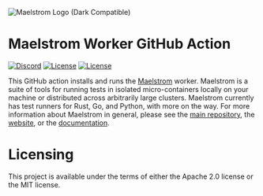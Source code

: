 ![Maelstrom Logo (Dark Compatible)](https://github.com/maelstrom-software/maelstrom/assets/146376379/7b46a1c1-e67f-412a-b618-42f7e2c25139)

# Maelstrom Worker GitHub Action

[![Discord](https://img.shields.io/discord/1197610263147462736)](https://discord.gg/WGacKK5eZz)
[![License](https://img.shields.io/badge/License-Apache_2.0-blue.svg)](https://opensource.org/licenses/Apache-2.0)
[![License](https://img.shields.io/badge/License-MIT-yellow.svg)](https://opensource.org/licenses/MIT)

This GitHub action installs and runs the
[Maelstrom](https://github.com/maelstrom-software/maelstrom) worker.
Maelstrom is a suite of tools for running tests in isolated micro-containers
locally on your machine or distributed across arbitrarily large clusters.
Maelstrom currently has test runners for Rust, Go, and Python, with more on the
way. For more information about Maelstrom in general, please see the [main
repository](https://github.com/maelstrom-software), the
[website](https://maelstrom-software.com), or the
[documentation](https://maelstrom-software.com/doc/book/latest).

# Licensing

This project is available under the terms of either the Apache 2.0 license or the MIT license.
